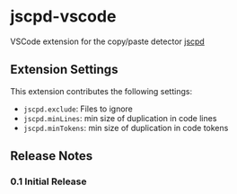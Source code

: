 # jscpd-vscode

VSCode extension for the copy/paste detector [jscpd](https://github.com/kucherenko/jscpd)

## Extension Settings

This extension contributes the following settings:

* `jscpd.exclude`: Files to ignore
* `jscpd.minLines`: min size of duplication in code lines
* `jscpd.minTokens`: min size of duplication in code tokens

## Release Notes

### 0.1 Initial Release
